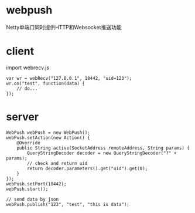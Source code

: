 # webpush
Netty单端口同时提供HTTP和Websocket推送功能

# client
import webrecv.js

	var wr = webRecv("127.0.0.1", 18442, "uid=123");
	wr.on("test", function(data) {
		// do...
	});
	
# server
	WebPush webPush = new WebPush();
	webPush.setAction(new Action() {
		@Override
		public String active(SocketAddress remoteAddress, String params) {
			QueryStringDecoder decoder = new QueryStringDecoder("?" + params);
			// check and return uid
			return decoder.parameters().get("uid").get(0);
		}
	});
	webPush.setPort(18442);
	webPush.start();
	
	// send data by json
	webPush.publish("123", "test", "this is data");

